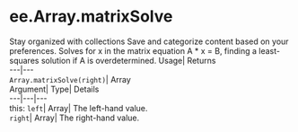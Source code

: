  
#  ee.Array.matrixSolve
Stay organized with collections  Save and categorize content based on your preferences. 
Solves for x in the matrix equation A * x = B, finding a least-squares solution if A is overdetermined. Usage| Returns  
---|---  
`Array.matrixSolve(right)`| Array  
Argument| Type| Details  
---|---|---  
this: `left`| Array| The left-hand value.  
`right`| Array| The right-hand value.  
